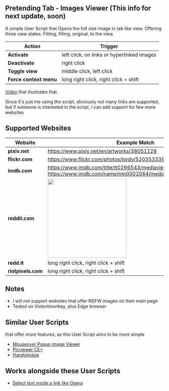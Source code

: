 ## Pretending Tab - Images Viewer (This info for next update, soon)
A simple User Script that Opens the full size image in tab like view. Offering three view states. Fitting, filling, original, to the view.

Action | Trigger
---|---
**Activate** | left click, on links or hyperlinked images
**Deactivate** | right click
**Toggle view** | middle click, left click
**Force context menu** | long right click, right click + shift


[Video](https://streamable.com/9pj87x) that illustrates that.

Since it's just me using the script, obviously not many links are supported, but if someone is interested in the script, I can add support for few more websites

## Supported Websites
Website | Example Match
---|---
**pixiv.net** | https://www.pixiv.net/en/artworks/38051128
**flickr.com** | https://www.flickr.com/photos/lordv/52035333919
**imdb.com** | https://www.imdb.com/title/tt0266543/mediaviewer/rm313765888<br>https://www.imdb.com/name/nm0002064/mediaviewer/rm3059495936/
**reddit.com** | [<img src="https://preview.redd.it/3xrm8oun56s81.png?width=640&crop=smart&auto=webp&s=8618284177c0d5c23c5ec7b2f35fcfe536c40528" style="width: 250px">](https://www.reddit.com/r/ForzaHorizon/comments/tymf07/mclaren_765_lt_shots/)
**redd.it** | long right click, right click + shift
**riotpixels.com** | long right click, right click + shift

## Notes
* I will not support websites that offer NSFW images on their main page
* Tested on Violentmonkey, plus Edge browser

## Similar User Scripts
that offer more features, as this User Script aims to be more simple
* [Mouseover Popup Image Viewer](https://github.com/tophf/mpiv)
* [Picviewer CE+](https://github.com/hoothin/UserScripts/tree/master/Picviewer%20CE%2B)
* [HandyImage](https://github.com/Owyn/HandyImage)

## Works alongside these User Scripts
* [Select text inside a link like Opera](https://greasyfork.org/en/scripts/789-select-text-inside-a-link-like-opera)

